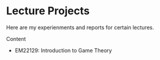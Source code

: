 # Lecture Projects
Here are my experienments and reports for certain lectures. 

Content

- EM22129: Introduction to Game Theory
